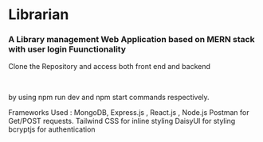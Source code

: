 <h1>Librarian</h1>
<h3>A Library management Web Application based on MERN stack with user login Fuunctionality</h3>

<p>Clone the Repository and access both front end and backend</p>
<br/>
<p>by using npm run dev and npm start commands respectively.</p>

Frameworks Used : MongoDB, Express.js , React.js , Node.js
Postman for Get/POST requests.
Tailwind CSS for inline styling
DaisyUI for styling
bcryptjs for authentication
